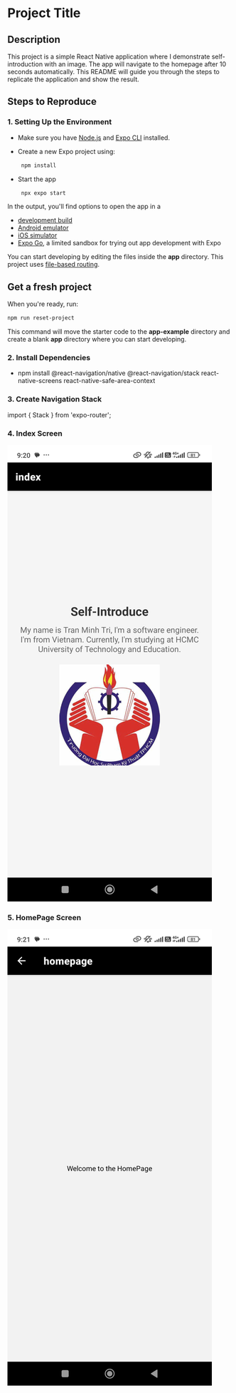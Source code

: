 # Project Title

## Description
This project is a simple React Native application where I demonstrate self-introduction with an image. The app will navigate to the homepage after 10 seconds automatically. This README will guide you through the steps to replicate the application and show the result.

## Steps to Reproduce

### 1. **Setting Up the Environment**
- Make sure you have [Node.js](https://nodejs.org/en/) and [Expo CLI](https://docs.expo.dev/get-started/installation/) installed.
- Create a new Expo project using:
  ```bash
   npm install
   ```

- Start the app

   ```bash
    npx expo start
   ```

In the output, you'll find options to open the app in a

- [development build](https://docs.expo.dev/develop/development-builds/introduction/)
- [Android emulator](https://docs.expo.dev/workflow/android-studio-emulator/)
- [iOS simulator](https://docs.expo.dev/workflow/ios-simulator/)
- [Expo Go](https://expo.dev/go), a limited sandbox for trying out app development with Expo

You can start developing by editing the files inside the **app** directory. This project uses [file-based routing](https://docs.expo.dev/router/introduction).

## Get a fresh project

When you're ready, run:

```bash
npm run reset-project
```

This command will move the starter code to the **app-example** directory and create a blank **app** directory where you can start developing.

### 2. **Install Dependencies**

- npm install @react-navigation/native @react-navigation/stack react-native-screens react-native-safe-area-context

### 3. **Create Navigation Stack**

import { Stack } from 'expo-router';

<!-- export default function RootLayout() {
  return (
    <Stack
      screenOptions={{
        headerStyle: {
          backgroundColor: '#000',
        },
        headerTintColor: '#fff',
        headerTitleStyle: {
          fontWeight: 'bold',
        },
      }}>
      <Stack.Screen name="index" />
      <Stack.Screen name="homepage" />
    </Stack>
  );
} -->

### 4. **Index Screen**
![alt text](image.png)
### 5. **HomePage Screen**
![alt text](image-1.png)